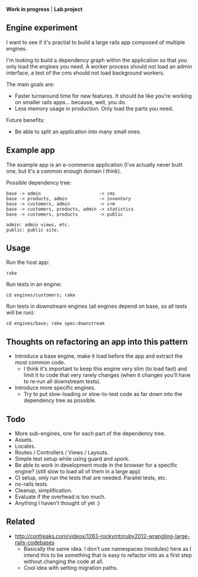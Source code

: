 **Work in progress** | **Lab project**

## Engine experiment

I want to see if it's practial to build a large rails app composed of multiple engines.

I'm looking to build a dependency graph within the application so that you only load the engines you need. A worker process should not load an admin interface, a test of the cms should not load background workers.

The main goals are:
* Faster turnaround time for new features. It should be like you're working on smaller rails apps... because, well, you do.
* Less memory usage in production. Only load the parts you need.

Future benefits:
* Be able to split an application into many small ones.

## Example app

The example app is an e-commerce application (I've actually never built one, but it's a common enough domain I think).

Possible dependency tree:

    base -> admin                      -> cms
    base -> products, admin            -> inventory
    base -> customers, admin           -> crm
    base -> customers, products, admin -> statistics
    base -> customers, products        -> public

    admin: admin views, etc.
    public: public site.

## Usage

Run the host app:

    rake

Run tests in an engine:

    cd engines/customers; rake

Run tests in downstream engines (all engines depend on base, so all tests will be run):

    cd engines/base; rake spec:downstream

## Thoughts on refactoring an app into this pattern

* Introduce a base engine, make it load before the app and extract the most common code.
  - I think it's important to keep this engine very slim (to load fast) and limit it to code that very rarely changes (when it changes you'll have to re-run all downstream tests).
* Introduce more specific engines.
  - Try to put slow-loading or slow-to-test code as far down into the dependency tree as possible.

## Todo

* More sub-engines, one for each part of the dependency tree.
* Assets.
* Locales.
* Routes / Controllers / Views / Layouts.
* Simple test setup while using guard and spork.
* Be able to work in development mode in the browser for a specific engine? (still slow to load all of them in a large app)
* CI setup, only run the tests that are needed. Parallel tests, etc.
* no-rails tests.
* Cleanup, simplification.
* Evaluate if the overhead is too much.
* Anything I haven't thought of yet :)

## Related

* http://confreaks.com/videos/1263-rockymtnruby2012-wrangling-large-rails-codebases
  - Basically the same idea. I don't use namespaces (modules) here as I intend this to be something that is easy to refactor into as a first step without changing the code at all.
  - Cool idea with setting migration paths.
